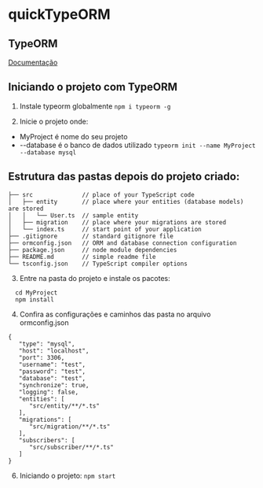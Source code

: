 # quickTypeORM

## TypeORM
[Documentação](https://typeorm.io/)

## Iniciando o projeto com TypeORM
1. Instale typeorm globalmente
``` npm i typeorm -g ```

2. Inicie o projeto onde: 
- MyProject é nome do seu projeto
- --database é o banco de dados utilizado
``` typeorm init --name MyProject --database mysql ```

## Estrutura das pastas depois do projeto criado:
``` MyProject
├── src              // place of your TypeScript code
│   ├── entity       // place where your entities (database models) are stored
│   │   └── User.ts  // sample entity
│   ├── migration    // place where your migrations are stored
│   └── index.ts     // start point of your application
├── .gitignore       // standard gitignore file
├── ormconfig.json   // ORM and database connection configuration
├── package.json     // node module dependencies
├── README.md        // simple readme file
└── tsconfig.json    // TypeScript compiler options
```

3. Entre na pasta do projeto e instale os pacotes:
``` 
  cd MyProject
  npm install
```

4. Confira as configurações e caminhos das pasta no arquivo ormconfig.json
```
{
   "type": "mysql",
   "host": "localhost",
   "port": 3306,
   "username": "test",
   "password": "test",
   "database": "test",
   "synchronize": true,
   "logging": false,
   "entities": [
      "src/entity/**/*.ts"
   ],
   "migrations": [
      "src/migration/**/*.ts"
   ],
   "subscribers": [
      "src/subscriber/**/*.ts"
   ]
}
```

6. Iniciando o projeto: 
``` npm start ```